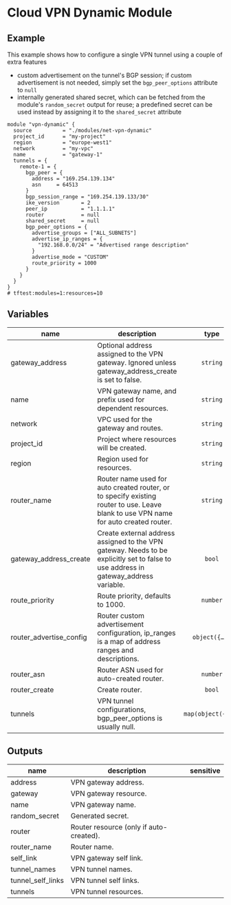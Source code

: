 # Cloud VPN Dynamic Module

## Example

This example shows how to configure a single VPN tunnel using a couple of extra features

-  custom advertisement on the tunnel's BGP session; if custom advertisement is not needed, simply set the `bgp_peer_options` attribute to `null`
- internally generated shared secret, which can be fetched from the module's `random_secret` output for reuse; a predefined secret can be used instead by assigning it to the `shared_secret` attribute

```hcl
module "vpn-dynamic" {
  source          = "./modules/net-vpn-dynamic"
  project_id      = "my-project"
  region          = "europe-west1"
  network         = "my-vpc"
  name            = "gateway-1"
  tunnels = {
    remote-1 = {
      bgp_peer = {
        address = "169.254.139.134"
        asn     = 64513
      }
      bgp_session_range = "169.254.139.133/30"
      ike_version       = 2
      peer_ip           = "1.1.1.1"
      router            = null
      shared_secret     = null
      bgp_peer_options = {
        advertise_groups = ["ALL_SUBNETS"]
        advertise_ip_ranges = {
          "192.168.0.0/24" = "Advertised range description"
        }
        advertise_mode = "CUSTOM"
        route_priority = 1000
      }
    }
  }
}
# tftest:modules=1:resources=10
```

<!-- BEGIN TFDOC -->

## Variables

| name | description | type | required | default |
|---|---|:---:|:---:|:---:|
| gateway_address | Optional address assigned to the VPN gateway. Ignored unless gateway_address_create is set to false. | <code>string</code> | ✓ |  |
| name | VPN gateway name, and prefix used for dependent resources. | <code>string</code> | ✓ |  |
| network | VPC used for the gateway and routes. | <code>string</code> | ✓ |  |
| project_id | Project where resources will be created. | <code>string</code> | ✓ |  |
| region | Region used for resources. | <code>string</code> | ✓ |  |
| router_name | Router name used for auto created router, or to specify existing router to use. Leave blank to use VPN name for auto created router. | <code>string</code> | ✓ |  |
| gateway_address_create | Create external address assigned to the VPN gateway. Needs to be explicitly set to false to use address in gateway_address variable. | <code>bool</code> |  | <code>true</code> |
| route_priority | Route priority, defaults to 1000. | <code>number</code> |  | <code>1000</code> |
| router_advertise_config | Router custom advertisement configuration, ip_ranges is a map of address ranges and descriptions. | <code title="object&#40;&#123;&#10;  groups    &#61; list&#40;string&#41;&#10;  ip_ranges &#61; map&#40;string&#41;&#10;  mode      &#61; string&#10;&#125;&#41;">object&#40;&#123;&#8230;&#125;&#41;</code> |  | <code>null</code> |
| router_asn | Router ASN used for auto-created router. | <code>number</code> |  | <code>64514</code> |
| router_create | Create router. | <code>bool</code> |  | <code>true</code> |
| tunnels | VPN tunnel configurations, bgp_peer_options is usually null. | <code title="map&#40;object&#40;&#123;&#10;  bgp_peer &#61; object&#40;&#123;&#10;    address &#61; string&#10;    asn     &#61; number&#10;  &#125;&#41;&#10;  bgp_peer_options &#61; object&#40;&#123;&#10;    advertise_groups    &#61; list&#40;string&#41;&#10;    advertise_ip_ranges &#61; map&#40;string&#41;&#10;    advertise_mode      &#61; string&#10;    route_priority      &#61; number&#10;  &#125;&#41;&#10;  bgp_session_range &#61; string&#10;  ike_version       &#61; number&#10;  peer_ip           &#61; string&#10;  router            &#61; string&#10;  shared_secret     &#61; string&#10;&#125;&#41;&#41;">map&#40;object&#40;&#123;&#8230;&#125;&#41;&#41;</code> |  | <code>&#123;&#125;</code> |

## Outputs

| name | description | sensitive |
|---|---|:---:|
| address | VPN gateway address. |  |
| gateway | VPN gateway resource. |  |
| name | VPN gateway name. |  |
| random_secret | Generated secret. |  |
| router | Router resource (only if auto-created). |  |
| router_name | Router name. |  |
| self_link | VPN gateway self link. |  |
| tunnel_names | VPN tunnel names. |  |
| tunnel_self_links | VPN tunnel self links. |  |
| tunnels | VPN tunnel resources. |  |


<!-- END TFDOC -->
